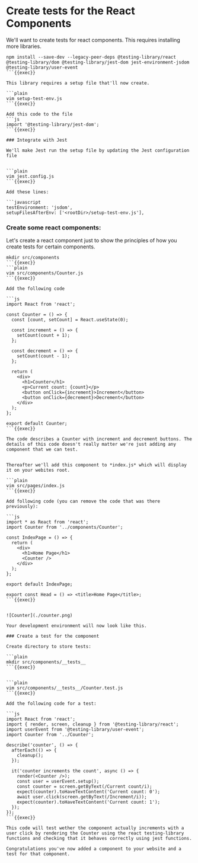 # Create tests for the React Components

We'll want to create tests for react components. This requires installing more libraries.

```plain
npm install --save-dev --legacy-peer-deps @testing-library/react @testing-library/dom @testing-library/jest-dom jest-environment-jsdom @testing-library/user-event
```{{exec}}

This library requires a setup file that'll now create.

```plain
vim setup-test-env.js
```{{exec}}

Add this code to the file
```js
import '@testing-library/jest-dom';
```{{exec}}

### Integrate with Jest

We'll make Jest run the setup file by updating the Jest configuration file


```plain
vim jest.config.js
```{{exec}}

Add these lines:

```javascript
testEnvironment: 'jsdom',
setupFilesAfterEnv: ['<rootDir>/setup-test-env.js'],
```

### Create some react components:

Let's create a react component just to show the principles of how you create tests for certain components.

```plain 
mkdir src/components
```{{exec}}
```plain 
vim src/components/Counter.js
```{{exec}}

Add the following code

```js
import React from 'react';

const Counter = () => {
  const [count, setCount] = React.useState(0);

  const increment = () => {
    setCount(count + 1);
  };

  const decrement = () => {
    setCount(count - 1);
  };

  return (
    <div>
      <h1>Counter</h1>
      <p>Current count: {count}</p>
      <button onClick={increment}>Increment</button>
      <button onClick={decrement}>Decrement</button>
    </div>
  );
};

export default Counter;
```{{exec}}

The code describes a Counter with increment and decrement buttons. The details of this code doesn't really matter we're just adding any component that we can test.


Thereafter we'll add this component to *index.js* which will display it on your webites root.

```plain
vim src/pages/index.js 
```{{exec}}

Add following code (you can remove the code that was there previously):

```js
import * as React from 'react';
import Counter from '../components/Counter';

const IndexPage = () => {
  return (
    <div>
      <h1>Home Page</h1>
      <Counter />
    </div>
  );
};

export default IndexPage;

export const Head = () => <title>Home Page</title>;
```{{exec}}


![Counter](./counter.png)

Your development environment will now look like this.

### Create a test for the component

Create directory to store tests:

```plain
mkdir src/components/__tests__
```{{exec}}


```plain
vim src/components/__tests__/Counter.test.js
```{{exec}}

Add the following code for a test:

```js
import React from 'react';
import { render, screen, cleanup } from '@testing-library/react';
import userEvent from '@testing-library/user-event';
import Counter from '../Counter';

describe('counter', () => {
  afterEach(() => {
    cleanup();
  });

  it('counter increments the count', async () => {
    render(<Counter />);
    const user = userEvent.setup();
    const counter = screen.getByText(/Current count/i);
    expect(counter).toHaveTextContent('Current count: 0');
    await user.click(screen.getByText(/Increment/i));
    expect(counter).toHaveTextContent('Current count: 1');
  });
});
```{{exec}}

This code will test wether the component actually increments with a user click by rendering the Counter using the react testing-library functions and checking that it behaves correctly using jest functions.

Congratulations you've now added a component to your website and a test for that component.


